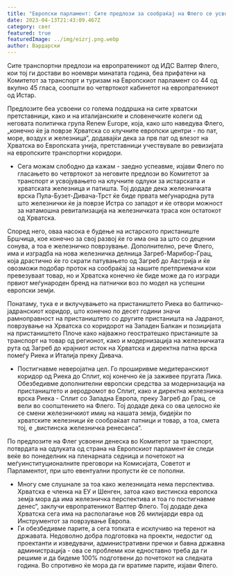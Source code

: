 ```yaml
---
title: "Европски парламент: Сите предлози за сообраќај на Флего се усвоени"
date: 2023-04-13T21:43:09.467Z
category: свет
featured: true
featuredImage: ../img/eizrj.png.webp
author: Вардарски
---
```


Сите транспортни предлози на европратеникот од ИДС Валтер Флего, кои тој ги достави во ноември минатата година, беа прифатени на Комитетот за транспорт и туризам на Европскиот парламент со 44 од вкупно 45 гласа, соопшти во четвртокот кабинетот на европратеникот од Истар.

Предлозите беа усвоени со голема поддршка на сите хрватски претставници, како и на италијанските и словенечките колеги од неговата политичка група Renew Europe, која, како што наведува Флего, „конечно ќе ја поврзе Хрватска со клучните европски центри - по пат, море, воздух и железница“, додавајќи дека за прв пат од влезот на Хрватска во Европската унија, претставници учествувале во ревизијата на европските транспортни коридори.

- Сега можам слободно да кажам - заедно успеавме, изјави Флего по гласањето во четвртокот за неговите предлози во Комитетот за транспорт и усвојувањето на клучните одлуки за истарската и хрватската железница и патишта. Тој додаде дека железничката врска Пула-Бузет-Дивача-Трст ќе биде првата меѓународна рута што железнички ќе ја поврзе Истра со западот и ќе отвори можност за натамошна ревитализација на железничката траса кон остатокот од Хрватска.

Според него, оваа насока е будење на истарското пристаниште Бршчица, кое конечно за свој развој ќе го има она за што со децении сонува, а тоа е железничко поврзување. Дополнително, рече Флего, има и изградба на нова железничка делница Загреб-Марибор-Грац, која драстично ќе го скрати патувањето од Загреб до Австрија и ќе овозможи подобар проток на сообраќај за нашите претприемачи кои превезуваат товар, но и Хрватска конечно ќе биде може да го изгради првиот меѓународен бренд на патнички воз по модел на успешни европски земји.

Понатаму, тука е и вклучувањето на пристаништето Риека во балтичко-јадранскиот коридор, што конечно по десет години значи рамноправност на пристаништето со другите пристаништа на Јадранот, поврзување на Хрватска со коридорот на Западен Балкан и позицијата на пристаништето Плоче како најважно геостратешко пристаниште за транспорт на товар од регионот, како и модернизација на железничката рута од Загреб до крајниот исток на Хрватска и директна патна врска помеѓу Риека и Италија преку Дивача.

- Постигнавме неверојатна цел. Го проширивме медитеранскиот коридор од Риека до Сплит, кој конечно ќе ја заживее пругата Лика. Обезбедивме дополнителни европски средства за модернизација на пристаништето и аеродромот во Сплит, како и директна железничка врска Риека - Сплит со Западна Европа, преку Загреб до Грац, се вели во соопштението на Флего. Тој додаде дека со ова целосно ќе се смени железничкиот имиџ на нашата земја, бидејќи по хрватските железници ќе сообраќаат патници и товар, а тоа, смета тој, е „вистинска железничка ренесанса“.

По предлозите на Флег усвоени денеска во Комитетот за транспорт, потврдата на одлуката од страна на Европскиот парламент ќе следи веќе во понеделник на пленарната седница и почетокот на меѓуинституционалните преговори на Комисијата, Советот и Парламентот, при што евентуални пропусти ќе се пополни.

- Многу сме слушнале за тоа како железницата нема перспектива. Хрватска е членка на ЕУ и Шенген, затоа како вистинска европска земја мора да има железничка перспектива и тоа го постигнавме денес“, заклучи европратеникот Валтер Флего. Тој додаде дека Хрватска сега има на располагање нов 26 милијарди евра од Инструментот за поврзување Европа.
- Ги обезбедивме парите, а сега топката е исклучиво на теренот на државата. Недоволно добра подготовка на проекти, недостиг од проектанти и изведувачи, административни пречки и бавна државна администрација - ова се проблеми кои едноставно треба да ги решиме и да бидеме 100% подготвени до почетокот на следната година. Во спротивно ќе мора да ги вратиме парите, изјави Флего.
